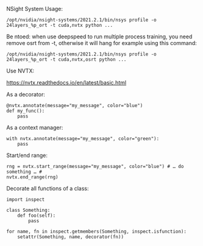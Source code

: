 

NSight System Usage:

    /opt/nvidia/nsight-systems/2021.2.1/bin/nsys profile -o 24layers_%p_ort -t cuda,nvtx python ...

Be ntoed: when use deepspeed to run multiple process training, you need remove osrt from -t, otherwise it will hang for example using this command:

    /opt/nvidia/nsight-systems/2021.2.1/bin/nsys profile -o 24layers_%p_ort -t cuda,nvtx,osrt python ...

Use NVTX:

https://nvtx.readthedocs.io/en/latest/basic.html

As a decorator:

    @nvtx.annotate(message="my_message", color="blue")
    def my_func():
        pass
        
As a context manager:

    with nvtx.annotate(message="my_message", color="green"):
        pass

Start/end range:

    rng = nvtx.start_range(message="my_message", color="blue") # … do something … # 
    nvtx.end_range(rng)
 

Decorate all functions of a class:

    import inspect

    class Something:
        def foo(self): 
            pass

    for name, fn in inspect.getmembers(Something, inspect.isfunction):
        setattr(Something, name, decorator(fn))
